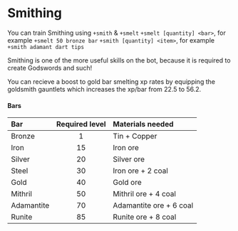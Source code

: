# Smithing

You can train Smithing using `+smith` & `+smelt` `+smelt [quantity] <bar>`, for example `+smelt 50 bronze bar` `+smith [quantity] <item>`, for example `+smith adamant dart tips`

Smithing is one of the more useful skills on the bot, because it is required to create Godswords and such!

You can recieve a boost to gold bar smelting xp rates by equipping the goldsmith gauntlets which increases the xp/bar from 22.5 to 56.2.

#### Bars

| **Bar** | **Required level** | **Materials needed** |
| :--- | :---: | :--- |
| Bronze | 1 | Tin + Copper |
| Iron | 15 | Iron ore |
| Silver | 20 | Silver ore |
| Steel | 30 | Iron ore + 2 coal |
| Gold | 40 | Gold ore |
| Mithril | 50 | Mithril ore + 4 coal |
| Adamantite | 70 | Adamantite ore + 6 coal |
| Runite | 85 | Runite ore + 8 coal |


